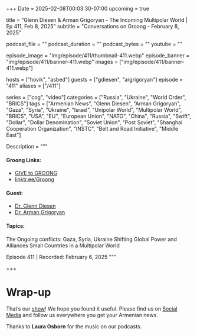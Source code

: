 +++
Date = 2025-02-08T00:03:30-07:00
upcoming = true

title = "Glenn Diesen & Arman Grigoryan - The Incoming Multipolar World | Ep 411, Feb 8, 2025"
subtitle = "Conversations on Groong - February 8, 2025"

podcast_file = ""
podcast_duration = ""
podcast_bytes = ""
youtube = ""

episode_image = "img/episode/411/thumbnail-411.webp"
episode_banner = "img/episode/411/banner-411.webp"
images = ["img/episode/411/banner-411.webp"]

hosts = ["hovik", "asbed"]
guests = ["gdiesen", "argrigoryan"]
episode = "411"
aliases = ["/411"]

series = ["cog", "video"]
categories = ["Russia", "Ukraine", "World Order", "BRICS"]
tags = ["Armenian News", "Glenn Diesen", "Arman Grigoryan", "Gaza", "Syria", "Ukraine", "Israel", "Unipolar World", "Multipolar World", "BRICS", "USA", "EU", "European Union", "NATO", "China", "Russia", "Swift", "Dollar", "Dollar Denomination", "Soviet Union", "Post Soviet", "Shanghai Cooperation Organization", "INSTC", "Belt and Road Initiative", "Middle East"]


Description = """

#### Groong Links:
* [GIVE to GROONG](https://podcasts.groong.org/donate)
* [linktr.ee/Groong](https://linktr.ee/groong)

#### Guest:
* [Dr. Glenn Diesen](/guest/gdiesen)
* [Dr. Arman Grigoryan](/guest/argrigoryan)


#### Topics:
The Ongoing conflicts: Gaza, Syria, Ukraine
Shifting Global Power and Alliances
Small Countries in a Multipolar World


Episode 411 | Recorded: February 6, 2025
"""

+++



# Wrap-up

That’s our [show](https://podcasts.groong.org/)! We hope you found it useful. Please find us on [Social Media](https://linktr.ee/groong) and follow us everywhere you get your Armenian news.

Thanks to **Laura Osborn** for the music on our podcasts.

